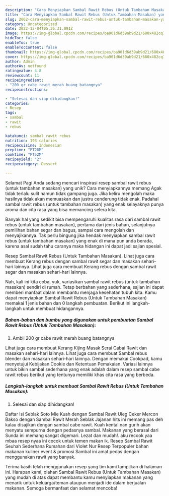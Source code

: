 ```yaml
---
description: "Cara Menyiapkan Sambal Rawit Rebus (Untuk Tambahan Masakan) yang Enak, Mantap"
title: "Cara Menyiapkan Sambal Rawit Rebus (Untuk Tambahan Masakan) yang Enak, Mantap"
slug: 2062-cara-menyiapkan-sambal-rawit-rebus-untuk-tambahan-masakan-yang-enak-mantap
category: Uncategorized
date: 2022-12-04T05:36:31.091Z
image: https://img-global.cpcdn.com/recipes/ba901d6d39ab9d21/680x482cq70/sambal-rawit-rebus-untuk-tambahan-masakan-foto-resep-utama.jpg
hideToc: false
enableToc: true
enableTocContent: false
thumbnail: https://img-global.cpcdn.com/recipes/ba901d6d39ab9d21/680x482cq70/sambal-rawit-rebus-untuk-tambahan-masakan-foto-resep-utama.jpg
cover: https://img-global.cpcdn.com/recipes/ba901d6d39ab9d21/680x482cq70/sambal-rawit-rebus-untuk-tambahan-masakan-foto-resep-utama.jpg
author: Admin
authorAv: notfound
ratingvalue: 4.8
reviewcount: 11
recipeingredient:
- "200 gr cabe rawit merah buang batangnya"
recipeinstructions:

- "Selesai dan siap dihidangkan!"
categories:
- Resep
tags:
- sambal
- rawit
- rebus

katakunci: sambal rawit rebus 
nutrition: 193 calories
recipecuisine: Indonesian
preptime: "PT28M"
cooktime: "PT52M"
recipeyield: "2"
recipecategory: Dessert

---
```



Selamat Pagi Anda sedang mencari inspirasi resep sambal rawit rebus (untuk tambahan masakan) yang unik? Cara menyiapkannya memang Agak tidak terlalu sulit namun tidak gampang juga. Jika keliru mengolah maka hasilnya tidak akan memuaskan dan justru cenderung tidak enak. Padahal sambal rawit rebus (untuk tambahan masakan) yang enak selayaknya punya aroma dan cita rasa yang bisa memancing selera kita.


Banyak hal yang sedikit bisa mempengaruhi kualitas rasa dari sambal rawit rebus (untuk tambahan masakan), pertama dari jenis bahan, selanjutnya pemilihan bahan segar dan bagus, sampai cara mengolah dan menyajikannya. Tak perlu bingung jika hendak menyiapkan sambal rawit rebus (untuk tambahan masakan) yang enak di mana pun anda berada, karena asal sudah tahu caranya maka hidangan ini dapat jadi sajian spesial.

Resep Sambal Rawit Rebus (Untuk Tambahan Masakan). Lihat juga cara membuat Kerang rebus dengan sambal rawit segar dan masakan sehari-hari lainnya. Lihat juga cara membuat Kerang rebus dengan sambal rawit segar dan masakan sehari-hari lainnya.


Nah, kali ini kita coba, yuk, variasikan sambal rawit rebus (untuk tambahan masakan) sendiri di rumah. Tetap berbahan yang sederhana, sajian ini dapat memberi manfaat dalam membantu menjaga kesehatan tubuh kita. Kamu dapat menyiapkan Sambal Rawit Rebus (Untuk Tambahan Masakan) memakai 1 jenis bahan dan 0 langkah pembuatan. Berikut ini langkah-langkah untuk membuat hidangannya.

<!--inarticleads1-->

##### Bahan-bahan dan bumbu yang digunakan untuk pembuatan Sambal Rawit Rebus (Untuk Tambahan Masakan):

1. Ambil 200 gr cabe rawit merah buang batangnya


Lihat juga cara membuat Kerang Kijing Masak Serai Cabai Rawit dan masakan sehari-hari lainnya. Lihat juga cara membuat Sambal rebus blender dan masakan sehari-hari lainnya. Dengan memakai Cookpad, kamu menyetujui Kebijakan Cookie dan Ketentuan Pemakaian. Variasi lainnya untuk bikin sambal sederhana yang enak adalah dalam resep sambal cabe rawit rebus berikut yang tentunya memiliki khas cita rasa yang berbeda. 

<!--inarticleads2-->

##### Langkah-langkah untuk membuat Sambal Rawit Rebus (Untuk Tambahan Masakan):


1. Selesai dan siap dihidangkan!

Daftar Isi Seblak Soto Mie Kuah dengan Sambal Rawit Uleg Ceker Mercon Bakso dengan Sambal Rawit Merah Seblak Jajanan hits ini memang pas deh kalau disajikan dengan sambal cabe rawit. Kuah kental nan gurih akan menyatu sempurna dengan pedasnya sambal. Makanan yang berasal dari Sunda ini memang sangat digemari. Lezat dan mudah!. aku recook yaa mbaa resep nyaa ini cocok untuk temen makan ik. Resep Sambal Rawit Seuhah Sederhana Rumahan dari Violet Nur Resep Terpopuler bahan makanan kuliner event &amp; promosi Sambal ini amat pedas dengan menggunakan rawit yang banyak. 

Terima kasih telah menggunakan resep yang tim kami tampilkan di halaman ini. Harapan kami, olahan Sambal Rawit Rebus (Untuk Tambahan Masakan) yang mudah di atas dapat membantu kamu menyiapkan makanan yang menarik untuk keluarga/teman ataupun menjadi ide dalam berjualan makanan. Semoga bermanfaat dan selamat mencoba!
